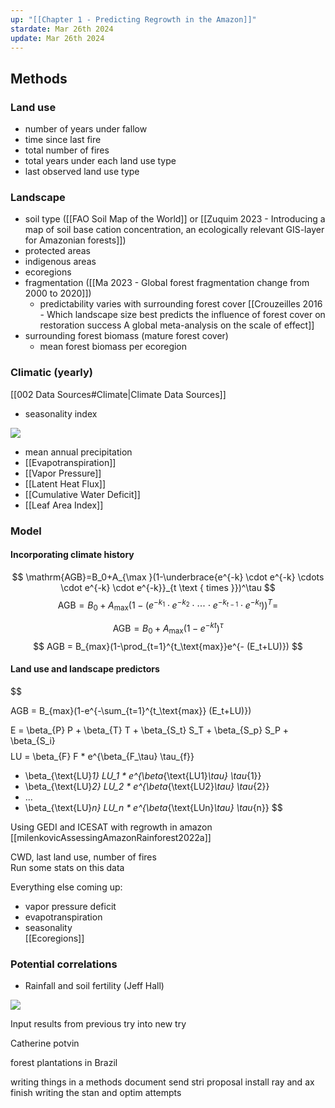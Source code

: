 ```yaml
---
up: "[[Chapter 1 - Predicting Regrowth in the Amazon]]"
stardate: Mar 26th 2024
update: Mar 26th 2024
---
```

## Methods

### Land use
- number of years under fallow
- time since last fire
- total number of fires
- total years under each land use type
- last observed land use type

### Landscape
- soil type ([[FAO Soil Map of the World]] or [[Zuquim 2023 - Introducing a map of soil base cation concentration, an ecologically relevant GIS-layer for Amazonian forests]])
- protected areas
- indigenous areas
- ecoregions
- fragmentation ([[Ma 2023 - Global forest fragmentation change from 2000 to 2020]])
	- predictability varies with surrounding forest cover [[Crouzeilles 2016 - Which landscape size best predicts the influence of forest cover on restoration success A global meta-analysis on the scale of effect]]
- surrounding forest biomass (mature forest cover)
	- mean forest biomass per ecoregion

### Climatic (yearly)
[[002 Data Sources#Climate|Climate Data Sources]]
- seasonality index

![](https://i.imgur.com/KkwYI56.png)

- mean annual precipitation
- [[Evapotranspiration]]
- [[Vapor Pressure]]
- [[Latent Heat Flux]]
- [[Cumulative Water Deficit]]
- [[Leaf Area Index]]

### Model

#### Incorporating climate history
$$
\mathrm{AGB}=B_0+A_{\max }(1-\underbrace{e^{-k} \cdot e^{-k} \cdots \cdot e^{-k} \cdot e^{-k}}_{t \text { times }})^\tau
$$
$$
\mathrm{AGB}=B_0+A_{\max }\left(1-\left(e^{-k_1} \cdot e^{-k_2} \cdot \cdots \cdot e^{-k_{t-1}} \cdot e^{-k_t}\right)\right)^T=
$$

$$
\mathrm{AGB}=B_0+A_{\max }\left(1-e^{-k t}\right)^\tau
$$
$$ AGB = B_{max}(1-\prod_{t=1}^{t_\text{max}}e^{- (E_t+LU)})
$$

#### Land use and landscape predictors
$$

AGB = B_{max}(1-e^{-\sum_{t=1}^{t_\text{max}} (E_t+LU)})

$$
$$
E = \beta_{P} P + \beta_{T} T + \beta_{S_t} S_T + \beta_{S_p} S_P + \beta_{S_i}
$$
$$
LU = \beta_{F} F * e^{\beta_{F_\tau} \tau_{f}}
+ \beta_{\text{LU}_1} LU_1 * e^{\beta_{\text{LU1}_\tau} \tau_{1}}
+ \beta_{\text{LU}_2} LU_2 * e^{\beta_{\text{LU2}_\tau} \tau_{2}}
 + ... 
+ \beta_{\text{LU}_n} LU_n * e^{\beta_{\text{LUn}_\tau} \tau_{n}}
$$


Using GEDI and ICESAT with regrowth in amazon
[[milenkovicAssessingAmazonRainforest2022a]]
  
CWD, last land use, number of fires  
Run some stats on this data  
  
Everything else coming up:  
- vapor pressure deficit  
- evapotranspiration  
- seasonality  
[[Ecoregions]]

### Potential correlations
- Rainfall and soil fertility (Jeff Hall)

![](https://i.imgur.com/UUaTzE8.png)


Input results from previous try into new try

Catherine potvin

forest plantations in Brazil

writing things in a methods document
send stri proposal
install ray and ax
finish writing the stan and optim attempts